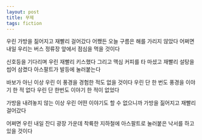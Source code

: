 ```yaml
---
layout: post
title: 무제
tags: fiction
---
```


우린 가방을 짊어지고 재빨리 걸어갔다
어쨌든 오늘 구름은 해를 가리지 않았다
어쩌면 내일 우리는 버스 정류장 앞에서 점심을 먹을 것이다

신호등을 기다리며 우린 재빨리 키스했다 그리고 맥심 커피를 타 마셨고 재빨리 설탕을 씹어 삼켰다
아스팔트가 발등에 눌러붙는다

바보가 아닌 이상
우린 이 풍경을 경험한 적도 없을 것이다
우린 단 한 번도 풍경을 이야기 한 적 없다
우린 단 한번도 이야기 한 적이 없었다

가방을 내려놓지 않는 이상 우린 어떤 이야기도 할 수 없으니까
가방을 짊어지고 재빨리 걸어갔다

어쩌면 우린 내일 잔디 광장 가운데 착륙한 지하철에
아스팔트로 눌러붙은 낙서를 하고 있을 것이다
